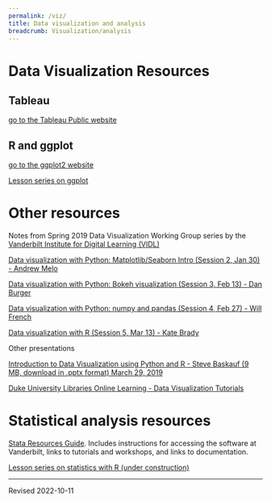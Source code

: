 ```yaml
---
permalink: /viz/
title: Data visualization and analysis
breadcrumb: Visualization/analysis
---
```


# Data Visualization Resources

## Tableau

[go to the Tableau Public website](https://public.tableau.com/en-us/s/)

## R and ggplot

[go to the ggplot2 website](https://ggplot2.tidyverse.org/index.html)

[Lesson series on ggplot](../script/codegraf/032/)

# Other resources

Notes from Spring 2019 Data Visualization Working Group series by the [Vanderbilt Institute for Digital Learning (VIDL)](https://wp0.vanderbilt.edu/vidl/)

[Data visualization with Python: Matplotlib/Seaborn Intro (Session 2, Jan 30) - Andrew Melo](https://github.com/PerilousApricot/jupyterhub_matplotlib_seaborn)

[Data visualization with Python: Bokeh visualization (Session 3, Feb 13) - Dan Burger](https://gist.github.com/danburger/4fbac0224cf736b2f2ed032977a17e7f)

[Data visualization with Python: numpy and pandas (Session 4, Feb 27) - Will French](https://github.com/frenchwr/data_viz_wg)

[Data visualization with R (Session 5, Mar 13) - Kate Brady](https://github.com/kbrady/data_viz_working_group_r_talk)

Other presentations

[Introduction to Data Visualization using Python and R - Steve Baskauf (9 MB, download in .pptx format) March 29, 2019](resource/viz-workshop.pptx)

[Duke University Libraries Online Learning - Data Visualization Tutorials](https://library.duke.edu/data/tutorials)

# Statistical analysis resources

[Stata Resources Guide](https://researchguides.library.vanderbilt.edu/stataResources). Includes instructions for accessing the software at Vanderbilt, links to tutorials and workshops, and links to documentation.

[Lesson series on statistics with R (under construction)](../script/codegraf/026/)


----
Revised 2022-10-11
